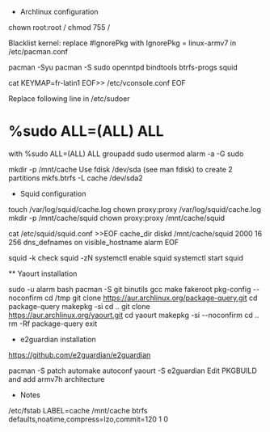 
* Archlinux configuration

chown root:root /
chmod 755 /

Blacklist kernel: replace #IgnorePkg with IgnorePkg   = linux-armv7 in
/etc/pacman.conf

pacman -Syu
pacman -S sudo openntpd bindtools btrfs-progs squid

cat KEYMAP=fr-latin1 EOF>>
/etc/vconsole.conf
EOF

Replace following line in /etc/sudoer
# %sudo	ALL=(ALL) ALL
with
%sudo	ALL=(ALL) ALL
groupadd sudo
usermod alarm -a -G sudo

mkdir -p /mnt/cache
Use fdisk /dev/sda (see man fdisk) to create 2 partitions
mkfs.btrfs -L cache /dev/sda2

* Squid configuration

touch /var/log/squid/cache.log
chown proxy:proxy /var/log/squid/cache.log
mkdir -p /mnt/cache/squid
chown proxy:proxy /mnt/cache/squid

cat /etc/squid/squid.conf >>EOF
cache_dir diskd /mnt/cache/squid 2000 16 256
dns_defnames on
visible_hostname alarm
EOF

squid -k check
squid -zN
systemctl enable squid
systemctl start squid

** Yaourt installation

sudo -u alarm bash
pacman -S git binutils gcc make fakeroot pkg-config --noconfirm
cd /tmp
git clone https://aur.archlinux.org/package-query.git
cd package-query
makepkg -si
cd ..
git clone https://aur.archlinux.org/yaourt.git
cd yaourt
makepkg -si --noconfirm
cd ..
rm -Rf package-query
exit

* e2guardian installation

https://github.com/e2guardian/e2guardian

pacman -S patch automake autoconf
yaourt -S e2guardian
Edit PKGBUILD and add armv7h architecture 

* Notes

/etc/fstab
LABEL=cache /mnt/cache btrfs defaults,noatime,compress=lzo,commit=120 1 0
